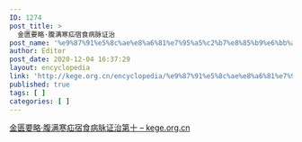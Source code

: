 ```yaml
---
ID: 1274
post_title: >
  金匮要略·腹满寒疝宿食病脉证治
post_name: '%e9%87%91%e5%8c%ae%e8%a6%81%e7%95%a5%c2%b7%e8%85%b9%e6%bb%a1%e5%af%92%e7%96%9d%e5%ae%bf%e9%a3%9f%e7%97%85%e8%84%89%e8%af%81%e6%b2%bb'
author: Editor
post_date: 2020-12-04 16:37:29
layout: encyclopedia
link: 'http://kege.org.cn/encyclopedia/%e9%87%91%e5%8c%ae%e8%a6%81%e7%95%a5%c2%b7%e8%85%b9%e6%bb%a1%e5%af%92%e7%96%9d%e5%ae%bf%e9%a3%9f%e7%97%85%e8%84%89%e8%af%81%e6%b2%bb'
published: true
tags: [ ]
categories: [ ]
---
```

<!-- wp:paragraph -->
<p><a href="http://kege.org.cn/1209">金匮要略·腹满寒疝宿食病脉证治第十 – kege.org.cn</a></p>
<!-- /wp:paragraph -->